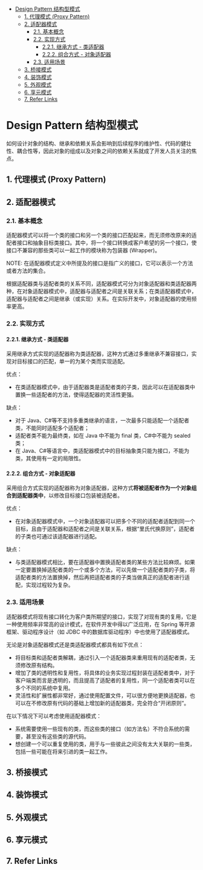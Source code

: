 - [Design Pattern 结构型模式](#design-pattern-结构型模式)
  - [1. 代理模式 (Proxy Pattern)](#1-代理模式-proxy-pattern)
  - [2. 适配器模式](#2-适配器模式)
    - [2.1. 基本概念](#21-基本概念)
    - [2.2. 实现方式](#22-实现方式)
      - [2.2.1. 继承方式 - 类适配器](#221-继承方式---类适配器)
      - [2.2.2. 组合方式 - 对象适配器](#222-组合方式---对象适配器)
    - [2.3. 适用场景](#23-适用场景)
  - [3. 桥接模式](#3-桥接模式)
  - [4. 装饰模式](#4-装饰模式)
  - [5. 外观模式](#5-外观模式)
  - [6. 享元模式](#6-享元模式)
  - [7. Refer Links](#7-refer-links)

# Design Pattern 结构型模式

如何设计对象的结构、继承和依赖关系会影响到后续程序的维护性、代码的健壮性、耦合性等，因此对象的组成以及对象之间的依赖关系就成了开发人员关注的焦点。

## 1. 代理模式 (Proxy Pattern)

## 2. 适配器模式

### 2.1. 基本概念

适配器模式可以将一个类的接口和另一个类的接口匹配起来，而无须修改原来的适配者接口和抽象目标类接口。其中，将一个接口转换成客户希望的另一个接口，使接口不兼容的那些类可以一起工作的模块称为包装器 (Wrapper)。

NOTE: 在适配器模式定义中所提及的接口是指广义的接口，它可以表示一个方法或者方法的集合。

根据适配器类与适配者类的关系不同，适配器模式可分为对象适配器和类适配器两种，在对象适配器模式中，适配器与适配者之间是关联关系；在类适配器模式中，适配器与适配者之间是继承（或实现）关系。在实际开发中，对象适配器的使用频率更高。

### 2.2. 实现方式

#### 2.2.1. 继承方式 - 类适配器

采用继承方式实现的适配器称为类适配器，这种方式通过多重继承不兼容接口，实现对目标接口的匹配，单一的为某个类而实现适配。

优点：
- 在类适配器模式中，由于适配器类是适配者类的子类，因此可以在适配器类中置换一些适配者的方法，使得适配器的灵活性更强。

缺点：
- 对于 Java、C#等不支持多重类继承的语言，一次最多只能适配一个适配者类，不能同时适配多个适配者；
- 适配者类不能为最终类，如在 Java 中不能为 final 类，C#中不能为 sealed 类；
- 在 Java、C#等语言中，类适配器模式中的目标抽象类只能为接口，不能为类，其使用有一定的局限性。

#### 2.2.2. 组合方式 - 对象适配器

采用组合方式实现的适配器称为对象适配器，这种方式**将被适配者作为一个对象组合到适配器类中**，以修改目标接口包装被适配者。

优点：
- 在对象适配器模式中，一个对象适配器可以把多个不同的适配者适配到同一个目标，且由于适配器和适配者之间是关联关系，根据“里氏代换原则”，适配者的子类也可通过该适配器进行适配。

缺点：
- 与类适配器模式相比，要在适配器中置换适配者类的某些方法比较麻烦。如果一定要置换掉适配者类的一个或多个方法，可以先做一个适配者类的子类，将适配者类的方法置换掉，然后再把适配者类的子类当做真正的适配者进行适配，实现过程较为复杂。

### 2.3. 适用场景

适配器模式将现有接口转化为客户类所期望的接口，实现了对现有类的复用，它是一种使用频率非常高的设计模式，在软件开发中得以广泛应用，在 Spring 等开源框架、驱动程序设计（如 JDBC 中的数据库驱动程序）中也使用了适配器模式。

无论是对象适配器模式还是类适配器模式都具有如下优点：
- 将目标类和适配者类解耦，通过引入一个适配器类来重用现有的适配者类，无须修改原有结构。
- 增加了类的透明性和复用性，将具体的业务实现过程封装在适配者类中，对于客户端类而言是透明的，而且提高了适配者的复用性，同一个适配者类可以在多个不同的系统中复用。
- 灵活性和扩展性都非常好，通过使用配置文件，可以很方便地更换适配器，也可以在不修改原有代码的基础上增加新的适配器类，完全符合“开闭原则”。

在以下情况下可以考虑使用适配器模式：
- 系统需要使用一些现有的类，而这些类的接口（如方法名）不符合系统的需要，甚至没有这些类的源代码。
- 想创建一个可以重复使用的类，用于与一些彼此之间没有太大关联的一些类，包括一些可能在将来引进的类一起工作。

## 3. 桥接模式

## 4. 装饰模式

## 5. 外观模式

## 6. 享元模式

## 7. Refer Links
